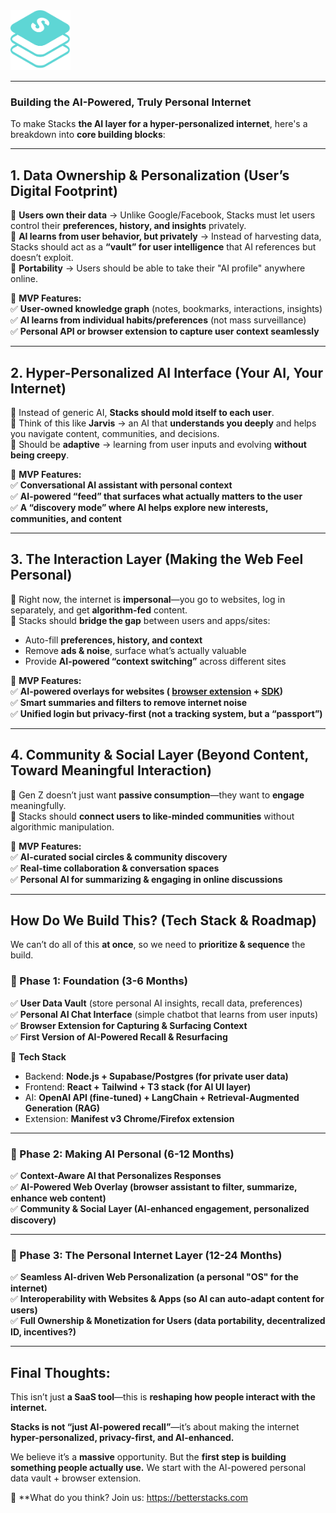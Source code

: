 <img src="logo.png" width="96">

---

### **Building the AI-Powered, Truly Personal Internet**  
To make Stacks **the AI layer for a hyper-personalized internet**, here's a breakdown into **core building blocks**:  

---

## **1. Data Ownership & Personalization (User’s Digital Footprint)**
🔹 **Users own their data** → Unlike Google/Facebook, Stacks must let users control their **preferences, history, and insights** privately.  
🔹 **AI learns from user behavior, but privately** → Instead of harvesting data, Stacks should act as a **“vault” for user intelligence** that AI references but doesn’t exploit.  
🔹 **Portability** → Users should be able to take their "AI profile" anywhere online.  

🔑 **MVP Features:**  
✅ **User-owned knowledge graph** (notes, bookmarks, interactions, insights)  
✅ **AI learns from individual habits/preferences** (not mass surveillance)  
✅ **Personal API or browser extension to capture user context seamlessly**  

---

## **2. Hyper-Personalized AI Interface (Your AI, Your Internet)**
🔹 Instead of generic AI, **Stacks should mold itself to each user**.  
🔹 Think of this like **Jarvis** → an AI that **understands you deeply** and helps you navigate content, communities, and decisions.  
🔹 Should be **adaptive** → learning from user inputs and evolving **without being creepy**.  

🔑 **MVP Features:**  
✅ **Conversational AI assistant with personal context**  
✅ **AI-powered “feed” that surfaces what actually matters to the user**  
✅ **A “discovery mode” where AI helps explore new interests, communities, and content**  

---

## **3. The Interaction Layer (Making the Web Feel Personal)**
🔹 Right now, the internet is **impersonal**—you go to websites, log in separately, and get **algorithm-fed** content.  
🔹 Stacks should **bridge the gap** between users and apps/sites:  
   - Auto-fill **preferences, history, and context**  
   - Remove **ads & noise**, surface what’s actually valuable  
   - Provide **AI-powered “context switching”** across different sites  

🔑 **MVP Features:**  
✅ **AI-powered overlays for websites ( [browser extension](https://chrome.google.com/webstore/detail/nfjbjlpkfimhobegkcoekpkdlokjkcfj) + [SDK](https://engage.stacks.im))**  
✅ **Smart summaries and filters to remove internet noise**  
✅ **Unified login but privacy-first (not a tracking system, but a “passport”)**  

---

## **4. Community & Social Layer (Beyond Content, Toward Meaningful Interaction)**
🔹 Gen Z doesn’t just want **passive consumption**—they want to **engage** meaningfully.  
🔹 Stacks should **connect users to like-minded communities** without algorithmic manipulation.  

🔑 **MVP Features:**  
✅ **AI-curated social circles & community discovery**  
✅ **Real-time collaboration & conversation spaces**  
✅ **Personal AI for summarizing & engaging in online discussions**  

---

## **How Do We Build This? (Tech Stack & Roadmap)**
We can’t do all of this **at once**, so we need to **prioritize & sequence** the build.  

### **🔷 Phase 1: Foundation (3-6 Months)**
✅ **User Data Vault** (store personal AI insights, recall data, preferences)  
✅ **Personal AI Chat Interface** (simple chatbot that learns from user inputs)  
✅ **Browser Extension for Capturing & Surfacing Context**  
✅ **First Version of AI-Powered Recall & Resurfacing**  

🔧 **Tech Stack**  
- Backend: **Node.js + Supabase/Postgres (for private user data)**  
- Frontend: **React + Tailwind + T3 stack (for AI UI layer)**  
- AI: **OpenAI API (fine-tuned) + LangChain + Retrieval-Augmented Generation (RAG)**  
- Extension: **Manifest v3 Chrome/Firefox extension**  

---

### **🔷 Phase 2: Making AI Personal (6-12 Months)**
✅ **Context-Aware AI that Personalizes Responses**  
✅ **AI-Powered Web Overlay (browser assistant to filter, summarize, enhance web content)**  
✅ **Community & Social Layer (AI-enhanced engagement, personalized discovery)**  

---

### **🔷 Phase 3: The Personal Internet Layer (12-24 Months)**
✅ **Seamless AI-driven Web Personalization (a personal "OS" for the internet)**  
✅ **Interoperability with Websites & Apps (so AI can auto-adapt content for users)**  
✅ **Full Ownership & Monetization for Users (data portability, decentralized ID, incentives?)**  

---

## **Final Thoughts:**
This isn’t just **a SaaS tool**—this is **reshaping how people interact with the internet.**  

**Stacks is not “just AI-powered recall”**—it’s about making the internet **hyper-personalized, privacy-first, and AI-enhanced.**  

We believe it’s a **massive** opportunity. But the **first step is building something people actually use.** We start with the AI-powered personal data vault + browser extension.

🚀 **What do you think? 
Join us: https://betterstacks.com
